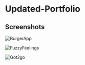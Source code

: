 # Updated-Portfolio

## Screenshots

![BurgerApp](https://user-images.githubusercontent.com/71281777/98317085-6e8f1a80-1fa1-11eb-9a7d-6a1c626aa1c1.PNG)

![FuzzyFeelings](https://user-images.githubusercontent.com/71281777/98317104-7a7adc80-1fa1-11eb-93c4-5acf13192106.PNG)

![Got2go](https://user-images.githubusercontent.com/71281777/98317119-81095400-1fa1-11eb-89a0-747127a29af7.PNG)
